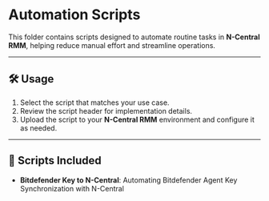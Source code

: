 # Automation Scripts

This folder contains scripts designed to automate routine tasks in **N-Central RMM**, helping reduce manual effort and streamline operations.

---

## 🛠 Usage

1. Select the script that matches your use case.
2. Review the script header for implementation details.
3. Upload the script to your **N-Central RMM** environment and configure it as needed.
---

## 📜 Scripts Included

- **Bitdefender Key to N-Central**: Automating Bitdefender Agent Key Synchronization with N-Central